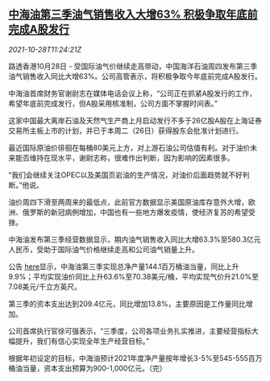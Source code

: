<!--1635420663000-->
[中海油第三季油气销售收入大增63% 积极争取年底前完成A股发行](https://cn.reuters.com/article/cnooc-q3-oil-gas-revenue-1028-idCNKBS2HI1JT)
------

<div><i>2021-10-28T11:24:21Z</i></div><p>路透香港10月28日 - 受国际油气价继续走高带动，中国海洋石油周四发布第三季油气销售收入同比大增63%。公司高管表示，将积极争取今年底前完成A股发行。</p><p>中海油首席财务官谢尉志在媒体电话会议上称，“公司正在抓紧A股发行的工作，希望年底前完成发行，但A股采用核准制，公司方面不掌握时间表。”</p><p>这家中国最大离岸石油及天然气生产商上月启动发行不多于26亿股A股在上海证券交易所主板上市的计划，并已于本周二（26日）获得股东会批准计划进行。</p><p>最近国际原油价徘徊在每桶80美元上方，对上游石油公司估值有利。对于油价未来能否维持在现水平，谢尉志称，很难作出判断，因为影响的因素很多。</p><p>“我们会继续关注OPEC以及美国页岩油的生产情况，对油价后面趋势就不好判断。”他说。</p><p>油价周四下滑至两周来的最低点，此前官方数据显示美国原油库存意外大增，欧洲、俄罗斯的新冠病例增加，中国也有一些地方爆发疫情，使经济复苏的希望受挫。</p><p>中海油发布第三季经营数据显示，期内油气销售收入同比大增63.3%至580.3亿元人民币，受助于国际油气价格继续走高和公司油气销量上升。</p><p>公告 <a href="https://www1.hkexnews.hk/listedco/listconews/sehk/2021/1028/2021102800422_c.pdf">here</a>显示，中海油第三季实现总净产量144.1百万桶油当量，同比上升9.9%；平均实现油价同比上升63.6%至70.38美元/桶，平均实现气价升21.0%至7.08美元/千立方英尺。</p><p>第三季的资本支出达到209.4亿元，同比增加13.8%，主要原因是工作量同比增加。</p><p>公司首席执行官徐可强表示，“三季度，公司各项业务扎实推进，主要经营指标大幅提升，我们有信心实现全年生产经营目标。”</p><p>根据年初设定的目标，中海油预计2021年度净产量按年增长3-5%至545-555百万桶油当量，资本支出预算为900-1,000亿元。（完）</p>
